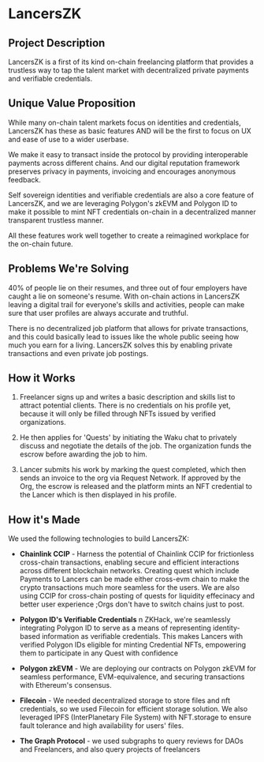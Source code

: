 # LancersZK

## Project Description
LancersZK is a first of its kind on-chain freelancing platform that provides a trustless way to tap the talent market with decentralized private payments and verifiable credentials.

## Unique Value Proposition

While many on-chain talent markets focus on identities and credentials, LancersZK has these as basic features AND will be the first to focus on UX and ease of use to a wider userbase.

We make it easy to transact inside the protocol by providing interoperable payments across different chains. And our digital reputation framework preserves privacy in payments, invoicing and encourages anonymous feedback.

Self sovereign identities and verifiable credentials are also a core feature of LancersZK, and we are leveraging Polygon's zkEVM and Polygon ID to make it possible to mint NFT credentials on-chain in a decentralized manner transparent trustless manner.

All these features work well together to create a reimagined workplace for the on-chain future.

## Problems We're Solving

40% of people lie on their resumes, and three out of four employers have caught a lie on someone's resume. With on-chain actions in LancersZK leaving a digital trail for everyone's skills and activities, people can make sure that user profiles are 
always accurate and truthful.

There is no decentralized job platform that allows for private transactions, and this could basically lead to issues like the whole public seeing how much you earn for a living. LancersZK solves this by enabling private transactions and even private 
job postings.

## How it Works

1. Freelancer signs up and writes a basic description and skills list to attract potential clients. There is no credentials on his profile yet, because it will only be filled through NFTs issued by verified organizations.

2. He then applies for 'Quests' by initiating the Waku chat to privately discuss and negotiate the details of the job. The organization funds the escrow before awarding the job to him.

3. Lancer submits his work by marking the quest completed, which then sends an invoice to the org via Request Network. If approved by the Org, the escrow is released and the platform mints an NFT credential to the Lancer which is then displayed in his 
profile.

## How it's Made
We used the following technologies to build LancersZK:

- **Chainlink CCIP** - Harness the potential of Chainlink CCIP for frictionless cross-chain transactions, enabling secure and efficient interactions across different blockchain networks. Creating quest which include Payments to Lancers can be made either cross-evm chain to make the crypto transactions much more seamless for the users. We are also using CCIP for cross-chain posting of quests for liquidity effecinacy and better user experience ;Orgs don't have to switch chains just to post.
- **Polygon ID's Verifiable Credentials**  n ZKHack, we're seamlessly integrating Polygon ID to serve as a means of representing identity-based information as verifiable credentials. This makes Lancers with verified Polygon IDs eligible for minting Credential NFTs, empowering them to participate in any Quest with confidence
- **Polygon zkEVM** - We are deploying our contracts on Polygon zkEVM for seamless performance, EVM-equivalence, and securing transactions with Ethereum's consensus.

- **Filecoin** - We needed decentralized storage to store files and nft credentials, so we used Filecoin for efficient storage solution. We also leveraged IPFS (InterPlanetary File System) with NFT.storage to ensure fault tolerance and high availability 
for users' files.

- **The Graph Protocol** - we used subgraphs to query reviews for DAOs and Freelancers, and also query projects of freelancers

